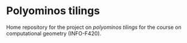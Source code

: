 # Polyominos tilings

Home repository for the project on _polyominos tilings_ for the course
on computational geometry (INFO-F420).